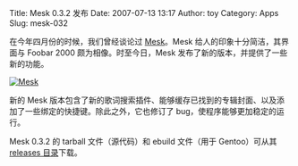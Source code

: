 Title: Mesk 0.3.2 发布
Date: 2007-07-13 13:17
Author: toy
Category: Apps
Slug: mesk-032

在今年四月份的时候，我们曾经谈论过
[Mesk](http://linuxtoy.org/archives/mesk.html)。Mesk
给人的印象十分简洁，其界面与 Foobar 2000 颇为相像。时至今日，Mesk
发布了新的版本，并提供了一些新的功能。

[![Mesk](http://i.linuxtoy.org/i/2007/07/mesk_s.jpg)](http://i.linuxtoy.org/i/2007/07/mesk.png)

新的 Mesk
版本包含了新的歌词搜索插件、能够缓存已找到的专辑封面、以及添加了一些绑定的快捷键。除此之外，它也修订了
bug，使程序能够更加稳定的运行。

Mesk 0.3.2 的 tarball 文件（源代码）和 ebuild 文件（用于 Gentoo）可从其
[releases 目录](http://mesk.nicfit.net/releases/)下载。
